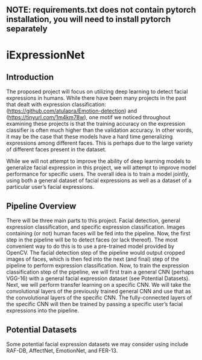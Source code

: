 ## NOTE: requirements.txt does not contain pytorch installation, you will need to install pytorch separately

# iExpressionNet
## Introduction 
The proposed project will focus on utilizing deep learning to detect facial expressions in humans. While there have been many projects in the past that dealt with expression classification: (https://github.com/atulapra/Emotion-detection) and (https://tinyurl.com/1m4km78w), one motif we noticed throughout examining these projects is that the training accuracy on the expression classifier is often much higher than the validation accuracy. In other words, it may be the case that these models have a hard time generalizing expressions among different faces. This is perhaps due to the large variety of different faces present in the dataset.

While we will not attempt to improve the ability of deep learning models to generalize facial expression in this project, we will attempt to improve model performance for specific users. The overall idea is to train a model jointly, using both a general dataset of facial expressions as well as a dataset of a particular user’s facial expressions.

## Pipeline Overview
There will be three main parts to this project. Facial detection, general expression classification, and specific expression classification. Images containing (or not) human faces will be fed into the pipeline. Now, the first step in the pipeline will be to detect faces (or lack thereof). The most convenient way to do this is to use a pre-trained model provided by OpenCV. The facial detection step of the pipeline would output cropped images of faces, which is then fed into the next (and final) step of the pipeline to perform expression classification. Now, to train the expression classification step of the pipeline, we will first train a general CNN (perhaps VGG-16) with a general facial expression dataset (see Potential Datasets). Next, we will perform transfer learning on a specific CNN. We will take the convolutional layers of the previously trained general CNN and use that as the convolutional layers of the specific CNN. The fully-connected layers of the specific CNN will then be trained by passing a specific user’s facial expressions into the pipeline.

## Potential Datasets
Some potential facial expression datasets we may consider using include RAF-DB, AffectNet, EmotionNet, and FER-13.

